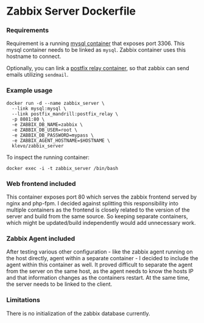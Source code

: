 # Zabbix Server Dockerfile

### Requirements

Requirement is a running [mysql container](https://registry.hub.docker.com/u/dockerfile/percona) that exposes port 3306. This mysql container needs to be linked as `mysql`. Zabbix container uses this hostname to connect.

Optionally, you can link a [postfix relay container](https://registry.hub.docker.com/u/klevo/postfix_mandrill), so that zabbix can send emails utilizing `sendmail`.

### Example usage

```
docker run -d --name zabbix_server \
  --link mysql:mysql \
  --link postfix_mandrill:postfix_relay \
  -p 8081:80 \
  -e ZABBIX_DB_NAME=zabbix \
  -e ZABBIX_DB_USER=root \
  -e ZABBIX_DB_PASSWORD=mypass \
  -e ZABBIX_AGENT_HOSTNAME=$HOSTNAME \
  klevo/zabbix_server
```

To inspect the running container:

```
docker exec -i -t zabbix_server /bin/bash
```

### Web frontend included

This container exposes port 80 which serves the zabbix frontend served by nginx and php-fpm. I decided against splitting this responsibility into multiple containers as the frontend is closely related to the version of the server and build from the same source. So keeping separate containers, which might be updated/build independently would add unnecessary work.

### Zabbix Agent included

After testing various other configuration - like the zabbix agent running on the host directly, agent within a separate container - I decided to include the agent within this container as well. It proved difficult to separate the agent from the server on the same host, as the agent needs to know the hosts IP and that information changes as the containers restart. At the same time, the server needs to be linked to the client.

### Limitations

There is no initialization of the zabbix database currently.